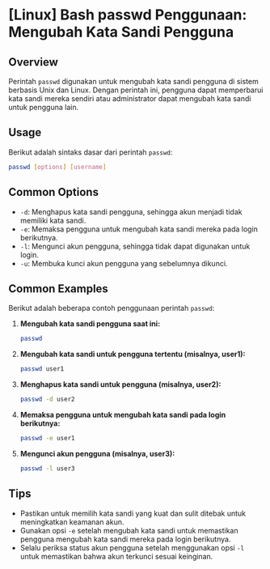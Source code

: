 # [Linux] Bash passwd Penggunaan: Mengubah Kata Sandi Pengguna

## Overview
Perintah `passwd` digunakan untuk mengubah kata sandi pengguna di sistem berbasis Unix dan Linux. Dengan perintah ini, pengguna dapat memperbarui kata sandi mereka sendiri atau administrator dapat mengubah kata sandi untuk pengguna lain.

## Usage
Berikut adalah sintaks dasar dari perintah `passwd`:

```bash
passwd [options] [username]
```

## Common Options
- `-d`: Menghapus kata sandi pengguna, sehingga akun menjadi tidak memiliki kata sandi.
- `-e`: Memaksa pengguna untuk mengubah kata sandi mereka pada login berikutnya.
- `-l`: Mengunci akun pengguna, sehingga tidak dapat digunakan untuk login.
- `-u`: Membuka kunci akun pengguna yang sebelumnya dikunci.

## Common Examples
Berikut adalah beberapa contoh penggunaan perintah `passwd`:

1. **Mengubah kata sandi pengguna saat ini:**
   ```bash
   passwd
   ```

2. **Mengubah kata sandi untuk pengguna tertentu (misalnya, user1):**
   ```bash
   passwd user1
   ```

3. **Menghapus kata sandi untuk pengguna (misalnya, user2):**
   ```bash
   passwd -d user2
   ```

4. **Memaksa pengguna untuk mengubah kata sandi pada login berikutnya:**
   ```bash
   passwd -e user1
   ```

5. **Mengunci akun pengguna (misalnya, user3):**
   ```bash
   passwd -l user3
   ```

## Tips
- Pastikan untuk memilih kata sandi yang kuat dan sulit ditebak untuk meningkatkan keamanan akun.
- Gunakan opsi `-e` setelah mengubah kata sandi untuk memastikan pengguna mengubah kata sandi mereka pada login berikutnya.
- Selalu periksa status akun pengguna setelah menggunakan opsi `-l` untuk memastikan bahwa akun terkunci sesuai keinginan.
